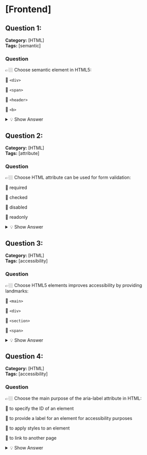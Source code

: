 # [Frontend]

## Question 1: 
 
**Category:** [HTML]  
**Tags:** [semantic]

### Question
 👉🏼 Choose semantic element in HTML5:

🎯 ```<div>```

🎯 ```<span>```

🎯 ```<header>```

🎯 ```<b>```

<details>
<summary>💡 Show Answer</summary>

C.
</details>

## Question 2:

**Category:** [HTML]  
**Tags:** [attribute]

### Question
👉🏼 Choose HTML attribute can be used for form validation:

🎯 required

🎯 checked

🎯 disabled

🎯 readonly

<details>
<summary>💡 Show Answer</summary>

A. 
</details>


## Question 3:

**Category:** [HTML]  
**Tags:** [accessibility]

### Question
👉🏼 Choose HTML5 elements improves accessibility by providing landmarks:

🎯 ```<main>```

🎯 ```<div>```

🎯 ```<section>```

🎯 ```<span>```

<details>
<summary>💡 Show Answer</summary>

A.
</details>


## Question 4:

**Category:** [HTML]  
**Tags:** [accessibility]

### Question
👉🏼 Choose the main purpose of the aria-label attribute in HTML:

🎯 to specify the ID of an element

🎯 to provide a label for an element for accessibility purposes

🎯 to apply styles to an element

🎯 to link to another page

<details>
<summary>💡 Show Answer</summary>

B.
</details>


